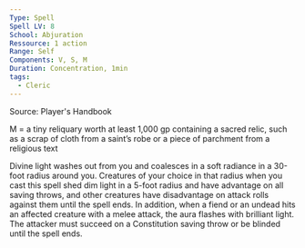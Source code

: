 ```yaml
---
Type: Spell
Spell LV: 8
School: Abjuration
Ressource: 1 action
Range: Self
Components: V, S, M
Duration: Concentration, 1min
tags:
  - Cleric
---
```

Source: Player's Handbook

M = a tiny reliquary worth at least 1,000 gp containing a sacred relic, such as a scrap of cloth from a saint’s robe or a piece of parchment from a religious text

Divine light washes out from you and coalesces in a soft radiance in a 30-foot radius around you. Creatures of your choice in that radius when you cast this spell shed dim light in a 5-foot radius and have advantage on all saving throws, and other creatures have disadvantage on attack rolls against them until the spell ends. In addition, when a fiend or an undead hits an affected creature with a melee attack, the aura flashes with brilliant light. The attacker must succeed on a Constitution saving throw or be blinded until the spell ends.